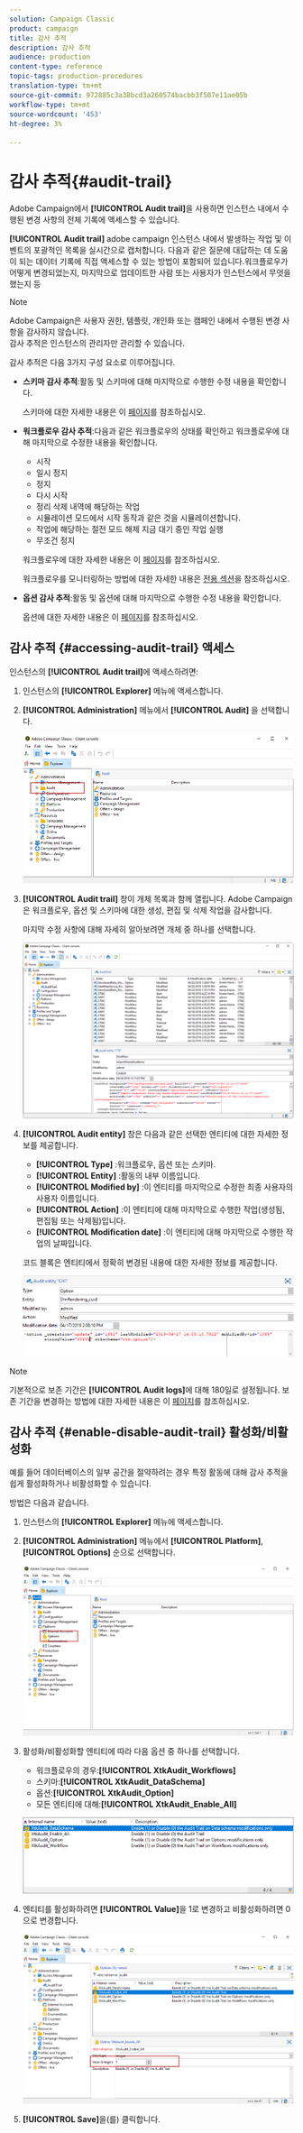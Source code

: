 ```yaml
---
solution: Campaign Classic
product: campaign
title: 감사 추적
description: 감사 추적
audience: production
content-type: reference
topic-tags: production-procedures
translation-type: tm+mt
source-git-commit: 972885c3a38bcd3a260574bacbb3f507e11ae05b
workflow-type: tm+mt
source-wordcount: '453'
ht-degree: 3%

---
```



# 감사 추적{#audit-trail}

Adobe Campaign에서 **[!UICONTROL Audit trail]**&#x200B;을 사용하면 인스턴스 내에서 수행된 변경 사항의 전체 기록에 액세스할 수 있습니다.

**[!UICONTROL Audit trail]** adobe campaign 인스턴스 내에서 발생하는 작업 및 이벤트의 포괄적인 목록을 실시간으로 캡처합니다. 다음과 같은 질문에 대답하는 데 도움이 되는 데이터 기록에 직접 액세스할 수 있는 방법이 포함되어 있습니다.워크플로우가 어떻게 변경되었는지, 마지막으로 업데이트한 사람 또는 사용자가 인스턴스에서 무엇을 했는지 등

>[!NOTE]
>
>Adobe Campaign은 사용자 권한, 템플릿, 개인화 또는 캠페인 내에서 수행된 변경 사항을 감사하지 않습니다.\
>감사 추적은 인스턴스의 관리자만 관리할 수 있습니다.

감사 추적은 다음 3가지 구성 요소로 이루어집니다.

* **스키마 감사 추적**:활동 및 스키마에 대해 마지막으로 수행한 수정 내용을 확인합니다.

   스키마에 대한 자세한 내용은 이 [페이지](../../configuration/using/data-schemas.md)를 참조하십시오.

* **워크플로우 감사 추적**:다음과 같은 워크플로우의 상태를 확인하고 워크플로우에 대해 마지막으로 수정한 내용을 확인합니다.

   * 시작
   * 일시 정지
   * 정지
   * 다시 시작
   * 정리 삭제 내역에 해당하는 작업
   * 시뮬레이션 모드에서 시작 동작과 같은 것을 시뮬레이션합니다.
   * 작업에 해당하는 절전 모드 해제 지금 대기 중인 작업 실행
   * 무조건 정지

   워크플로우에 대한 자세한 내용은 이 [페이지](../../workflow/using/about-workflows.md)를 참조하십시오.

   워크플로우를 모니터링하는 방법에 대한 자세한 내용은 [전용 섹션](../../workflow/using/monitoring-workflow-execution.md)을 참조하십시오.

* **옵션 감사 추적**:활동 및 옵션에 대해 마지막으로 수행한 수정 내용을 확인합니다.

   옵션에 대한 자세한 내용은 이 [페이지](../../installation/using/configuring-campaign-options.md)를 참조하십시오.

## 감사 추적 {#accessing-audit-trail} 액세스

인스턴스의 **[!UICONTROL Audit trail]**&#x200B;에 액세스하려면:

1. 인스턴스의 **[!UICONTROL Explorer]** 메뉴에 액세스합니다.
1. **[!UICONTROL Administration]** 메뉴에서 **[!UICONTROL Audit]** 을 선택합니다.

   ![](assets/audit_trail_1.png)

1. **[!UICONTROL Audit trail]** 창이 개체 목록과 함께 열립니다. Adobe Campaign은 워크플로우, 옵션 및 스키마에 대한 생성, 편집 및 삭제 작업을 감사합니다.

   마지막 수정 사항에 대해 자세히 알아보려면 개체 중 하나를 선택합니다.

   ![](assets/audit_trail_2.png)

1. **[!UICONTROL Audit entity]** 창은 다음과 같은 선택한 엔티티에 대한 자세한 정보를 제공합니다.

   * **[!UICONTROL Type]** :워크플로우, 옵션 또는 스키마.
   * **[!UICONTROL Entity]** :활동의 내부 이름입니다.
   * **[!UICONTROL Modified by]** :이 엔티티를 마지막으로 수정한 최종 사용자의 사용자 이름입니다.
   * **[!UICONTROL Action]** :이 엔티티에 대해 마지막으로 수행한 작업(생성됨, 편집됨 또는 삭제됨)입니다.
   * **[!UICONTROL Modification date]** :이 엔티티에 대해 마지막으로 수행한 작업의 날짜입니다.

   코드 블록은 엔티티에서 정확히 변경된 내용에 대한 자세한 정보를 제공합니다.

   ![](assets/audit_trail_3.png)

>[!NOTE]
>
>기본적으로 보존 기간은 **[!UICONTROL Audit logs]**&#x200B;에 대해 180일로 설정됩니다. 보존 기간을 변경하는 방법에 대한 자세한 내용은 이 [페이지](../../production/using/database-cleanup-workflow.md#deployment-wizard)를 참조하십시오.

## 감사 추적 {#enable-disable-audit-trail} 활성화/비활성화

예를 들어 데이터베이스의 일부 공간을 절약하려는 경우 특정 활동에 대해 감사 추적을 쉽게 활성화하거나 비활성화할 수 있습니다.

방법은 다음과 같습니다.

1. 인스턴스의 **[!UICONTROL Explorer]** 메뉴에 액세스합니다.
1. **[!UICONTROL Administration]** 메뉴에서 **[!UICONTROL Platform]**, **[!UICONTROL Options]** 순으로 선택합니다.

   ![](assets/audit_trail_4.png)

1. 활성화/비활성화할 엔티티에 따라 다음 옵션 중 하나를 선택합니다.

   * 워크플로우의 경우:**[!UICONTROL XtkAudit_Workflows]**
   * 스키마:**[!UICONTROL XtkAudit_DataSchema]**
   * 옵션:**[!UICONTROL XtkAudit_Option]**
   * 모든 엔티티에 대해:**[!UICONTROL XtkAudit_Enable_All]**

   ![](assets/audit_trail_5.png)

1. 엔티티를 활성화하려면 **[!UICONTROL Value]**&#x200B;을 1로 변경하고 비활성화하려면 0으로 변경합니다.

   ![](assets/audit_trail_6.png)

1. **[!UICONTROL Save]**&#x200B;을(를) 클릭합니다. 

